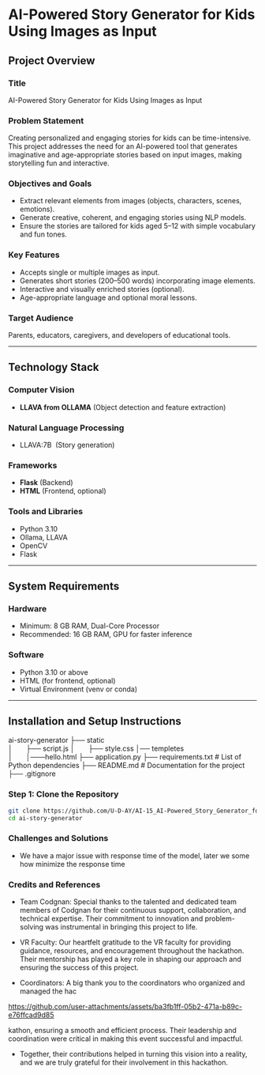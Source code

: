 # AI-Powered Story Generator for Kids Using Images as Input

## Project Overview

### Title

AI-Powered Story Generator for Kids Using Images as Input

### Problem Statement

Creating personalized and engaging stories for kids can be time-intensive. This project addresses the need for an AI-powered tool that generates imaginative and age-appropriate stories based on input images, making storytelling fun and interactive.

### Objectives and Goals

- Extract relevant elements from images (objects, characters, scenes, emotions).
- Generate creative, coherent, and engaging stories using NLP models.
- Ensure the stories are tailored for kids aged 5–12 with simple vocabulary and fun tones.

### Key Features

- Accepts single or multiple images as input.
- Generates short stories (200–500 words) incorporating image elements.
- Interactive and visually enriched stories (optional).
- Age-appropriate language and optional moral lessons.

### Target Audience

Parents, educators, caregivers, and developers of educational tools.

---

## Technology Stack

### Computer Vision

- **LLAVA from OLLAMA** (Object detection and feature extraction)

### Natural Language Processing

- LLAVA:7B  (Story generation)

### Frameworks

- **Flask** (Backend)
- **HTML** (Frontend, optional)

### Tools and Libraries

- Python 3.10
- Ollama, LLAVA
- OpenCV
- Flask

---

## System Requirements

### Hardware

- Minimum: 8 GB RAM, Dual-Core Processor
- Recommended: 16 GB RAM, GPU for faster inference

### Software

- Python 3.10 or above
- HTML (for frontend, optional)
- Virtual Environment (venv or conda)

---

## Installation and Setup Instructions
ai-story-generator
├── static\
│       ├── script.js
│       ├── style.css
│── templetes\
│       │───hello.html
├── application.py
├── requirements.txt        # List of Python dependencies
├── README.md               # Documentation for the project
├── .gitignore   

### Step 1: Clone the Repository

```bash
git clone https://github.com/U-D-AY/AI-15_AI-Powered_Story_Generator_for_Kids_Using_Imges_As_Input
cd ai-story-generator
```
### Challenges and Solutions 
- We have a major issue with response time of the model, later we some how minimize the response time
### Credits and References 

- Team Codgnan: Special thanks to the talented and dedicated team members of Codgnan for their continuous support, collaboration, and technical expertise. Their commitment to innovation and problem-solving was instrumental in bringing this project to life.

- VR Faculty: Our heartfelt gratitude to the VR faculty for providing guidance, resources, and encouragement throughout the hackathon. Their mentorship has played a key role in shaping our approach and ensuring the success of this project.

- Coordinators: A big thank you to the coordinators who organized and managed the hac

https://github.com/user-attachments/assets/ba3fb1ff-05b2-471a-b89c-e76ffcad9d85

kathon, ensuring a smooth and efficient process. Their leadership and coordination were critical in making this event successful and impactful.

- Together, their contributions helped in turning this vision into a reality, and we are truly grateful for their involvement in this hackathon.
